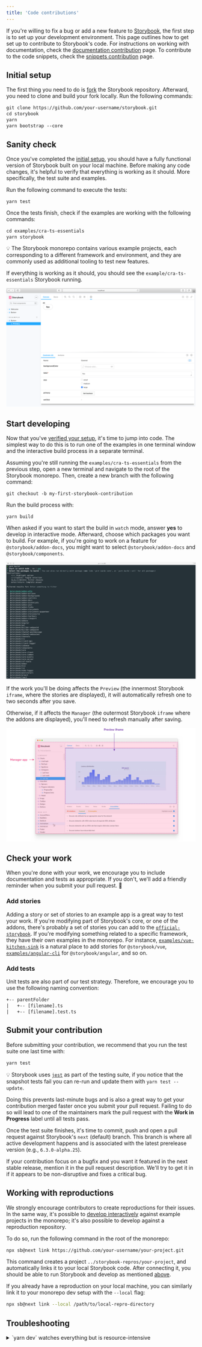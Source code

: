 ```yaml
---
title: 'Code contributions'
---
```


If you're willing to fix a bug or add a new feature to [Storybook](https://github.com/storybookjs/storybook), the first step is to set up your development environment. This page outlines how to get set up to contribute to Storybook's code. For instructions on working with documentation, check the [documentation contribution](./documentation-updates.md) page. To contribute to the code snippets, check the [snippets contribution](./new-snippets.md) page.

## Initial setup

The first thing you need to do is [fork](https://docs.github.com/en/github/getting-started-with-github/quickstart/fork-a-repo) the Storybook repository. Afterward, you need to clone and build your fork locally. Run the following commands:

```shell
git clone https://github.com/your-username/storybook.git
cd storybook
yarn
yarn bootstrap --core
```

## Sanity check

Once you've completed the [initial setup](#initial-setup), you should have a fully functional version of Storybook built on your local machine. Before making any code changes, it's helpful to verify that everything is working as it should. More specifically, the test suite and examples.

Run the following command to execute the tests:

```shell
yarn test
```

Once the tests finish, check if the examples are working with the following commands:

```shell
cd examples/cra-ts-essentials
yarn storybook
```

<div class="aside">
💡 The Storybook monorepo contains various example projects, each corresponding to a different framework and environment, and they are commonly used as additional tooling to test new features.
</div>

If everything is working as it should, you should see the `example/cra-ts-essentials` Storybook running.

![Example Storybook running](./storybook-cra-examples-optimized.png)

## Start developing

Now that you've [verified your setup](#sanity-check), it's time to jump into code. The simplest way to do this is to run one of the examples in one terminal window and the interactive build process in a separate terminal.

Assuming you're still running the `examples/cra-ts-essentials` from the previous step, open a new terminal and navigate to the root of the Storybook monorepo. Then, create a new branch with the following command:

```shell
git checkout -b my-first-storybook-contribution
```

Run the build process with:

```shell
yarn build
```

When asked if you want to start the build in `watch` mode, answer **yes** to develop in interactive mode. Afterward, choose which packages you want to build. For example, if you're going to work on a feature for `@storybook/addon-docs`, you might want to select `@storybook/addon-docs` and `@storybook/components`.

![Storybook package selector](./storybook-build-packages-selection-optimized.png)

If the work you'll be doing affects the `Preview` (the innermost Storybook `iframe`, where the stories are displayed), it will automatically refresh one to two seconds after you save.

Otherwise, if it affects the `Manager` (the outermost Storybook `iframe` where the addons are displayed), you'll need to refresh manually after saving.

![Storybook UI](./storybook-manager-preview.jpg)

## Check your work

When you're done with your work, we encourage you to include documentation and tests as appropriate. If you don't, we'll add a friendly reminder when you submit your pull request. 🧐

### Add stories

Adding a story or set of stories to an example app is a great way to test your work. If you're modifying part of Storybook's core, or one of the addons, there's probably a set of stories you can add to the [`official-storybook`](../../examples/official-storybook). If you're modifying something related to a specific framework, they have their own examples in the monorepo. For instance, [`examples/vue-kitchen-sink`](../../examples/vue-kitchen-sink) is a natural place to add stories for `@storybook/vue`, [`examples/angular-cli`](../../examples/angular-cli) for `@storybook/angular`, and so on.

### Add tests

Unit tests are also part of our test strategy. Therefore, we encourage you to use the following naming convention:

```
+-- parentFolder
|   +-- [filename].ts
|   +-- [filename].test.ts
```

## Submit your contribution

Before submitting your contribution, we recommend that you run the test suite one last time with:

```sh
yarn test
```

<div class="aside">
💡  Storybook uses <a href="https://jestjs.io/"><code>jest</code></a> as part of the testing suite, if you notice that the snapshot tests fail you can re-run and update them with <code>yarn test --update</code>.
</div>

Doing this prevents last-minute bugs and is also a great way to get your contribution merged faster once you submit your pull request. Failing to do so will lead to one of the maintainers mark the pull request with the **Work in Progress** label until all tests pass.

Once the test suite finishes, it's time to commit, push and open a pull request against Storybook's `next` (default) branch. This branch is where all active development happens and is associated with the latest prerelease version (e.g., `6.3.0-alpha.25`).

If your contribution focus on a bugfix and you want it featured in the next stable release, mention it in the pull request description. We'll try to get it in if it appears to be non-disruptive and fixes a critical bug.

## Working with reproductions

We strongly encourage contributors to create reproductions for their issues. In the same way, it's possible to [develop interactively](#start-developing) against example projects in the monorepo; it's also possible to develop against a reproduction repository.

To do so, run the following command in the root of the monorepo:

```sh
npx sb@next link https://github.com/your-username/your-project.git
```

This command creates a project `../storybook-repros/your-project`, and automatically links it to your local Storybook code. After connecting it, you should be able to run Storybook and develop as mentioned [above](#start-developing).

If you already have a reproduction on your local machine, you can similarly link it to your monorepo dev setup with the `--local` flag:

```sh
npx sb@next link --local /path/to/local-repro-directory
```

## Troubleshooting

<details>

<summary>`yarn dev` watches everything but is resource-intensive</summary>

It's troublesome to know which packages you're going to change ahead of time, and watching all of them can be highly demanding, even on modern machines. If you're working on a powerful enough machine, you can use `yarn dev` instead of `yarn build`.

</details>
